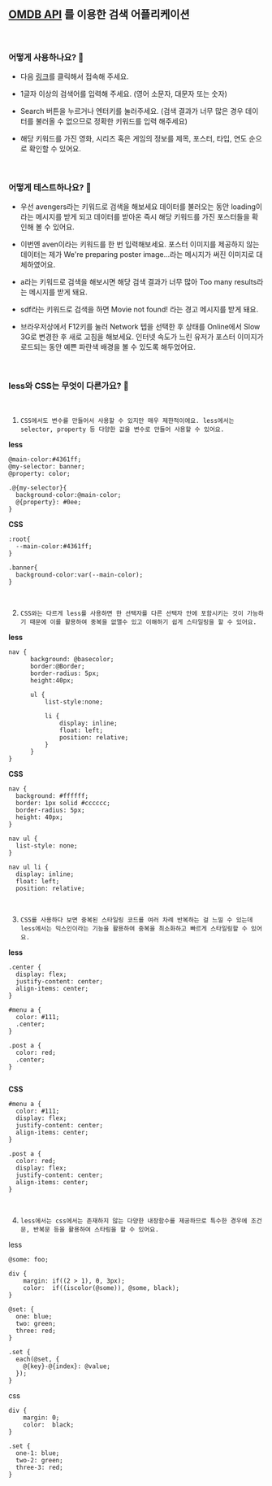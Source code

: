## [OMDB API](http://www.omdbapi.com/) 를 이용한 검색 어플리케이션

<br/>

### 어떻게 사용하나요? 📄

- 다음 <a href="https://mass2527.github.io/Ticketplace-assignment/" target="blank_">링크</a>를 클릭해서 접속해 주세요.

- 1글자 이상의 검색어를 입력해 주세요. (영어 소문자, 대문자 또는 숫자)

- Search 버튼을 누르거나 엔터키를 눌러주세요.
   (검색 결과가 너무 많은 경우 데이터를 불러올 수 없으므로 정확한 키워드를 입력 해주세요)

- 해당 키워드를 가진 영화, 시리즈 혹은 게임의 정보를 제목, 포스터, 타입, 연도 순으로 확인할 수 있어요.

<br/>

### 어떻게 테스트하나요? 🧪

- 우선 avengers라는 키워드로 검색을 해보세요 데이터를 불러오는 동안 loading이라는 메시지를 받게 되고 데이터를 받아온 즉시 해당 키워드를 가진 포스터들을 확인해 볼 수 있어요.

- 이번엔 aven이라는 키워드를 한 번 입력해보세요. 포스터 이미지를 제공하지 않는 데이터는 제가 We're preparing poster image...라는 메시지가 써진 이미지로 대체하였어요.

- a라는 키워드로 검색을 해보시면 해당 검색 결과가 너무 많아 Too many results라는 메시지를 받게 돼요.

- sdf라는 키워드로 검색을 하면 Movie not found! 라는 경고 메시지를 받게 돼요.

- 브라우저상에서 F12키를 눌러 Network 텝을 선택한 후 상태를 Online에서 Slow 3G로 변경한 후 새로 고침을 해보세요. 인터넷 속도가 느린 유저가 포스터 이미지가 로드되는 동안 예쁜 파란색 배경을 볼 수 있도록 해두었어요.

<br/>

### less와 CSS는 무엇이 다른가요? 🤔

<br/>

1. `CSS에서도 변수를 만들어서 사용할 수 있지만 매우 제한적이에요. less에서는 selector, property 등 다양한 값을 변수로 만들어 사용할 수 있어요.`

**less**

```
@main-color:#4361ff;
@my-selector: banner;
@property: color;

.@{my-selector}{
  background-color:@main-color;
  @{property}: #0ee;
}
```

**CSS**

```
:root{
  --main-color:#4361ff;
}

.banner{
  background-color:var(--main-color);
}

```

<br/>

2. `CSS와는 다르게 less를 사용하면 한 선택자를 다른 선택자 안에 포함시키는 것이 가능하기 때문에 이를 활용하여 중복을 없앨수 있고 이해하기 쉽게 스타일링을 할 수 있어요.`

**less**

```
nav {
      background: @basecolor;
      border:@Border;
      border-radius: 5px;
      height:40px;

      ul {
          list-style:none;

          li {
              display: inline;
              float: left;
              position: relative;
          }
      }
}

```

**CSS**

```
nav {
  background: #ffffff;
  border: 1px solid #cccccc;
  border-radius: 5px;
  height: 40px;
}

nav ul {
  list-style: none;
}

nav ul li {
  display: inline;
  float: left;
  position: relative;

```

<br/>

3. `CSS를 사용하다 보면 중복된 스타일링 코드를 여러 차례 반복하는 걸 느낄 수 있는데 less에서는 믹스인이라는 기능을 활용하여 중복을 최소화하고 빠르게 스타일링할 수 있어요.`

**less**

```
.center {
  display: flex;
  justify-content: center;
  align-items: center;
}

#menu a {
  color: #111;
  .center;
}

.post a {
  color: red;
  .center;
}


```

**CSS**

```
#menu a {
  color: #111;
  display: flex;
  justify-content: center;
  align-items: center;
}

.post a {
  color: red;
  display: flex;
  justify-content: center;
  align-items: center;
}

```

<br/>

4. `less에서는 css에서는 존재하지 않는 다양한 내장함수를 제공하므로 특수한 경우에 조건문, 반복문 등을 활용하여 스타링을 할 수 있어요.`

less

```
@some: foo;

div {
    margin: if((2 > 1), 0, 3px);
    color:  if((iscolor(@some)), @some, black);
}

@set: {
  one: blue;
  two: green;
  three: red;
}

.set {
  each(@set, {
    @{key}-@{index}: @value;
  });
}

```

css

```
div {
    margin: 0;
    color:  black;
}

.set {
  one-1: blue;
  two-2: green;
  three-3: red;
}
```
